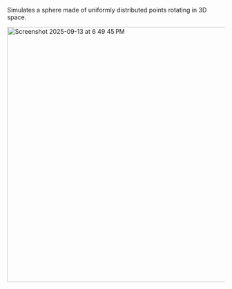 Simulates a sphere made of uniformly distributed points rotating in 3D space.

<img width="599" height="592" alt="Screenshot 2025-09-13 at 6 49 45 PM" src="https://github.com/user-attachments/assets/698b1215-3967-46dd-8949-dac1fdd8df71" />
